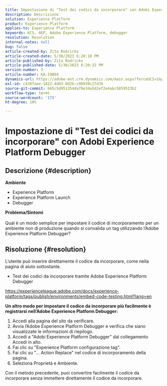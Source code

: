 ```yaml
---
title: Impostazione di "Test dei codici da incorporare" con Adobi Experience Platform Debugger
description: Descrizione
solution: Experience Platform
product: Experience Platform
applies-to: Experience Platform
keywords: KCS, AEP, Adobe Experience Platform, debugger
resolution: Resolution
internal-notes: null
bug: false
article-created-by: Zita Rodricks
article-created-date: 5/30/2023 6:20:10 PM
article-published-by: Zita Rodricks
article-published-date: 5/30/2023 6:20:32 PM
version-number: 3
article-number: KA-19864
dynamics-url: https://adobe-ent.crm.dynamics.com/main.aspx?forceUCI=1&pagetype=entityrecord&etn=knowledgearticle&id=7f125398-16ff-ed11-8f6e-6045bd006b25
exl-id: c438faee-1422-4d03-8d2b-c98939c27d39
source-git-commit: b65c5d951354da79e34a5d2ef2e4abc5859523b2
workflow-type: tm+mt
source-wordcount: '173'
ht-degree: 10%

---
```


# Impostazione di &quot;Test dei codici da incorporare&quot; con Adobi Experience Platform Debugger

## Descrizione {#description}

<b>Ambiente</b>
- Experience Platform
- Experience Platform Launch
- Debugger

<b>Problema/Sintomi</b><br><br>Qual è un modo semplice per impostare il codice di incorporamento per un ambiente non di produzione quando si convalida un tag utilizzando l’Adobe Experience Platform Debugger?<br>

## Risoluzione {#resolution}

L’utente può inserire direttamente il codice da incorporare, come nella pagina di aiuto sottostante.
- Test dei codici da incorporare tramite Adobe Experience Platform Debugger


https://experienceleague.adobe.com/docs/experience-platform/tags/publish/environments/embed-code-testing.html?lang=en

<b>Un altro modo per impostare il codice da incorporare più facilmente è registrarsi nell’Adobe Experience Platform Debugger:</b>

1. Accedi alla pagina del sito da verificare.
2. Avvia l’Adobe Experience Platform Debugger e verifica che siano visualizzate le informazioni di riepilogo.
3. Accedi a &quot;Adobi Experience Platform Debugger&quot; dal collegamento Accedi in alto.
4. Fai clic su &quot;Experience Platform configurazione tag&quot;.
5. Fai clic su &quot;... Action Replace&quot; nel codice di incorporamento della pagina.
6. Seleziona Proprietà e Ambiente.


Con il metodo precedente, puoi convertire facilmente il codice da incorporare senza immettere direttamente il codice da incorporare.
